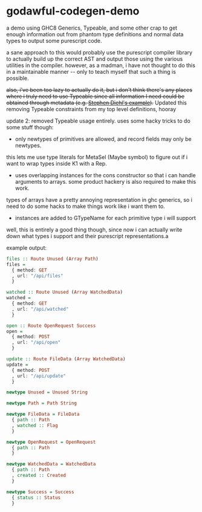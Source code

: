 # godawful-codegen-demo

a demo using GHC8 Generics, Typeable, and some other crap to get enough information out from phantom type definitions and normal data types to output some purescript code.

a sane approach to this would probably use the purescript compiler library to actually build up the correct AST and output those using the various utilities in the compiler. however, as a madman, i have not thought to do this in a maintainable manner -- only to teach myself that such a thing is possible.

~~also, i've been too lazy to actually do it, but i don't think there's any places where i truly need to use Typeable since all information I need could be obtained through metadata (e.g. [Stephen Diehl's example](https://gist.github.com/sdiehl/d033bfdbb02760b23e45ffeca7482957)).~~ Updated this removing Typeable constraints from my top level definitions, hooray

update 2: removed Typeable usage entirely. uses some hacky tricks to do some stuff though:

* only newtypes of primitives are allowed, and record fields may only be newtypes.

this lets me use type literals for MetaSel (Maybe symbol) to figure out if i want to wrap types inside K1 with a Rep.

* uses overlapping instances for the cons constructor so that i can handle arguments to arrays. some product hackery is also required to make this work.

types of arrays have a pretty annoying representation in ghc generics, so i need to do some hacks to make things work like i want them to.

* instances are added to GTypeName for each primitive type i will support

well, this is entirely a good thing though, since now i can actually write down what types i support and their purescript representations.a

example output:

```purs
files :: Route Unused (Array Path)
files =
  { method: GET
  , url: "/api/files"
  }

watched :: Route Unused (Array WatchedData)
watched =
  { method: GET
  , url: "/api/watched"
  }

open :: Route OpenRequest Success
open =
  { method: POST
  , url: "/api/open"
  }

update :: Route FileData (Array WatchedData)
update =
  { method: POST
  , url: "/api/update"
  }

newtype Unused = Unused String

newtype Path = Path String

newtype FileData = FileData
  { path :: Path
  , watched :: Flag
  }

newtype OpenRequest = OpenRequest
  { path :: Path
  }

newtype WatchedData = WatchedData
  { path :: Path
  , created :: Created
  }

newtype Success = Success
  { status :: Status
  }
```

